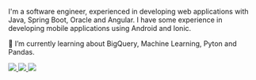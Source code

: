 I'm a software engineer, experienced in developing web applications with Java, Spring Boot, Oracle and Angular. I have some experience in developing mobile applications using Android and Ionic.

🌱 I’m currently learning about BigQuery, Machine Learning, Pyton and Pandas.

<a href="https://github.com/flaviotrezena" alt="github" target="_blank">
<img src="https://img.shields.io/badge/GitHub-000000?&style=flat-square&logo=GitHub&logoColor=white">
</a>

<a href="https://www.linkedin.com/in/flavio-trezena-59bb7a1" alt="linkedin" target="_blank">
<img src="https://img.shields.io/badge/LinkedIn-%230077B5.svg?&style=flat-square&logo=linkedin&logoColor=white">
</a>

<a href="https://www.kaggle.com/flaviotrezena" alt="kaggle" target="_blank">
<img src="https://img.shields.io/badge/kaggle-%230077B5.svg?&style=flat-square&logo=kaggle&logoColor=white">
</a>

